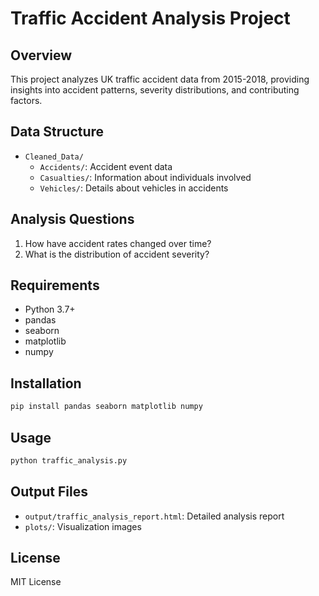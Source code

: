 # Traffic Accident Analysis Project

## Overview
This project analyzes UK traffic accident data from 2015-2018, providing insights into accident patterns,
severity distributions, and contributing factors.

## Data Structure
- `Cleaned_Data/`
  - `Accidents/`: Accident event data
  - `Casualties/`: Information about individuals involved
  - `Vehicles/`: Details about vehicles in accidents

## Analysis Questions
1. How have accident rates changed over time?
2. What is the distribution of accident severity?

## Requirements
- Python 3.7+
- pandas
- seaborn
- matplotlib
- numpy

## Installation
```bash
pip install pandas seaborn matplotlib numpy
```

## Usage
```python
python traffic_analysis.py
```

## Output Files
- `output/traffic_analysis_report.html`: Detailed analysis report
- `plots/`: Visualization images

## License
MIT License
